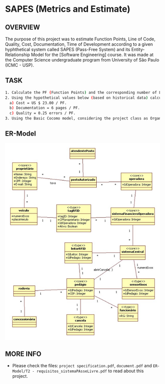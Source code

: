 # SAPES (Metrics and Estimate)

OVERVIEW
--------------------------------------------------
The purpose of this project was to estimate Function Points, Line of Code, Quality, Cost, Documentation, Time of Development according to a given hyphthetical system called SAPES (Pass-Free System) and its Entity-Relationship Model for the [Software Engineering] course. It was made at the Computer Science undergraduate program from University of São Paulo (ICMC - USP).

TASK
--------------------------------------------------
```bash
1. Calculate the PF (Function Points) and the corresponding number of LoC (Code Lines) for Java language.
2. Using the hypothetical values below (based on historical data) calculate the Quality, Cost and Documentation for the estimate in question (Pass-Free System). 
  a) Cost = US $ 23.00 / PF.
  b) Documentation = 6 pages / PF.
  c) Quality = 0.25 errors / PF.
3. Using the Basic Cocomo model, considering the project class as Organic, calculate the effort and time required for the development of the Pass-Free System.
```

ER-Model
--------------------------------------------------
![Screenshot 1](ER-Model/T2-Passe-livre_MER.jpg)


MORE INFO
--------------------------------------------------
* Please check the files: `project specification.pdf`, `document.pdf` and `ER-Model/T2 - requisitos_sistemaPAsseLivre.pdf` to read about this project.
